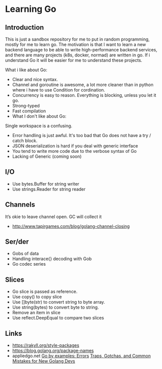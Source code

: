 # Learning Go

## Introduction
This is just a sandbox repository for me to put in random programming, mostly for me to learn go. The motivation is that I want to learn a new backend language to be able to write high-performance backend services, and there are many projects (k8s, docker, normad) are written in go. If i understand Go it will be easier for me to understand these projects.

What i like about Go:

- Clear and nice syntax.
- Channel and goroutine is awesome, a lot more cleaner than in python where i have to use Condition for cordination.
- Concurrency is easy to reason. Everything is blocking, unless you let it go.
- Strong-typed
- Fast compilation
- What I don't like about Go:

Single workspace is a confusing.
- Error handling is just awful. It's too bad that Go does not have a try / catch block.
- JSON deserialization is hard if you deal with generic interface
- You tend to write more code due to the verbose syntax of Go
- Lacking of Generic (coming soon)

## I/O
- Use bytes.Buffer for string writer
- Use strings.Reader for string reader

## Channels
It’s okie to leave channel open. GC will collect it
- http://www.tapirgames.com/blog/golang-channel-closing

## Ser/der
- Gobs of data
- Handling interace{} decoding with Gob
- Go codec series

## Slices
- Go slice is passed as reference.
- Use copy() to copy slice
- Use []byte(str) to convert string to byte array.
- Use string(bytes) to convert byte to string.
- Remove an item in slice
- Use reflect.DeepEqual to compare two slices

## Links
- https://rakyll.org/style-packages
- https://blog.golang.org/package-names
- appliedgo.net
[Go by examples: Errors](https://gobyexample.com/errors)
[Traps, Gotchas, and Common Mistakes for New Golang Devs](http://devs.cloudimmunity.com/gotchas-and-common-mistakes-in-go-golang/)
